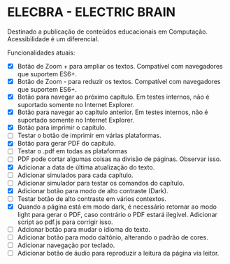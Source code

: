 # ELECBRA - ELECTRIC BRAIN

Destinado a publicação de conteúdos educacionais em Computação.
Acessibilidade é um diferencial.

Funcionalidades atuais:

- [x] Botão de Zoom + para ampliar os textos. Compatível com navegadores que suportem ES6+.
- [x] Botão de Zoom - para reduzir os textos. Compatível com navegadores que suportem ES6+.
- [x] Botão para navegar ao próximo capítulo. Em testes internos, não é suportado somente no Internet Explorer.
- [x] Botão para navegar ao capítulo anterior. Em testes internos, não é suportado somente no Internet Explorer.
- [x] Botão para imprimir o capítulo.
- [ ] Testar o botão de imprimir em várias plataformas.
- [x] Botão para gerar PDF do capítulo.
- [ ] Testar o .pdf em todas as plataformas
- [ ] PDF pode cortar algumas coisas na divisão de páginas. Observar isso.
- [x] Adicionar a data de última atualização do texto.
- [ ] Adicionar simulados para cada capítulo.
- [ ] Adicionar simulador para testar os comandos do capítulo.
- [x] Adicionar botão para modo de alto contraste (Dark).
- [ ] Testar botão de alto contraste em vários contextos.
- [x] Quando a página está em modo dark, é necessário retornar ao modo light para gerar o PDF, caso contrário o PDF estará ilegível. Adicionar script ao pdf.js para corrigir isso.
- [ ] Adcionar botão para mudar o idioma do texto.
- [ ] Adicionar botão para modo daltônio, alterando o padrão de cores.
- [ ] Adicionar navegação por teclado.
- [ ] Adicionar botão de áudio para reproduzir a leitura da página via leitor.